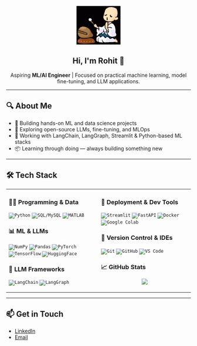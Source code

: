 <div align="center">
  <img src="https://raw.githubusercontent.com/tmylla/tmylla/refs/heads/main/knock-wooden-fish-recite-scripture.gif" width="120"/>
</div>

<h2 align="center">Hi, I'm Rohit 👋</h2>

<p align="center">
  Aspiring <strong>ML/AI Engineer</strong> | Focused on practical machine learning, model fine-tuning, and LLM applications.
</p>

---

## 🔍 About Me

- 🎯 Building hands-on ML and data science projects  
- 🧠 Exploring open-source LLMs, fine-tuning, and MLOps  
- 🔧 Working with LangChain, LangGraph, Streamlit & Python-based ML stacks  
- 📦 Learning through doing — always building something new

---

## 🛠️ Tech Stack

<table>
<tr>
  <td valign="top" width="50%">

### 👨‍💻 Programming & Data

<p align="left">
  <code><img width="10%" src="https://www.vectorlogo.zone/logos/python/python-official.svg" alt="Python"/></code>
  <code><img width="10%" src="https://www.vectorlogo.zone/logos/mysql/mysql-ar21.svg" alt="SQL/MySQL"/></code>
  <code><img width="10%" src="https://www.vectorlogo.zone/logos/mathworks/mathworks-ar21.svg" alt="MATLAB"/></code>
</p>

### 📊 ML & LLMs

<p align="left">
  <code><img width="10%" src="https://www.vectorlogo.zone/logos/numpy/numpy-ar21.svg" alt="NumPy"/></code>
  <code><img width="10%" src="https://www.vectorlogo.zone/logos/pandas/pandas-ar21.svg" alt="Pandas"/></code>
  <code><img width="10%" src="https://www.vectorlogo.zone/logos/pytorch/pytorch-ar21.svg" alt="PyTorch"/></code>
  <code><img width="10%" src="https://www.vectorlogo.zone/logos/tensorflow/tensorflow-ar21.svg" alt="TensorFlow"/></code>
  <code><img width="10%" src="https://huggingface.co/front/assets/huggingface_logo-noborder.svg" alt="HuggingFace" title="HuggingFace" /></code>
</p>

### 🧠 LLM Frameworks

<p align="left">
  <code><img width="10%" src="https://avatars.githubusercontent.com/u/106233153?s=200&v=4" alt="LangChain" title="LangChain"/></code>
  <code><img width="10%" src="https://langgraph.readthedocs.io/en/latest/_images/langgraph-logo-dark.png" alt="LangGraph" title="LangGraph"/></code>
</p>

  </td>
  
  <td valign="top" width="50%">

### 🚀 Deployment & Dev Tools

<p align="left">
  <code><img width="10%" src="https://www.vectorlogo.zone/logos/streamlit/streamlit-icon.svg" alt="Streamlit"/></code>
  <code><img width="10%" src="https://www.vectorlogo.zone/logos/fastapi/fastapi-icon.svg" alt="FastAPI"/></code>
  <code><img width="10%" src="https://www.vectorlogo.zone/logos/docker/docker-icon.svg" alt="Docker"/></code>
  <code><img width="10%" src="https://www.vectorlogo.zone/logos/google_colab/google_colab-icon.svg" alt="Google Colab"/></code>
</p>

### 🧰 Version Control & IDEs

<p align="left">
  <code><img width="10%" src="https://www.vectorlogo.zone/logos/git-scm/git-scm-icon.svg" alt="Git"/></code>
  <code><img width="10%" src="https://www.vectorlogo.zone/logos/github/github-icon.svg" alt="GitHub"/></code>
  <code><img width="10%" src="https://www.vectorlogo.zone/logos/visualstudio_code/visualstudio_code-icon.svg" alt="VS Code"/></code>
</p>

### 📈 GitHub Stats

<p align="center">
  <img src="https://github-readme-stats.vercel.app/api?username=rohitkr8527&show_icons=true&hide_border=true&theme=default"/>
</p>

  </td>
</tr>
</table>

---

## 📫 Get in Touch

- [LinkedIn](https://www.linkedin.com/in/rohitkmr8527/)  
- [Email](mailto:rohitkr7518@gmail.com)

